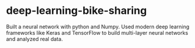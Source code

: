 # deep-learning-bike-sharing

Built a neural network with python and Numpy. Used modern deep learning frameworks like Keras and TensorFlow to build multi-layer neural networks and analyzed real data.
